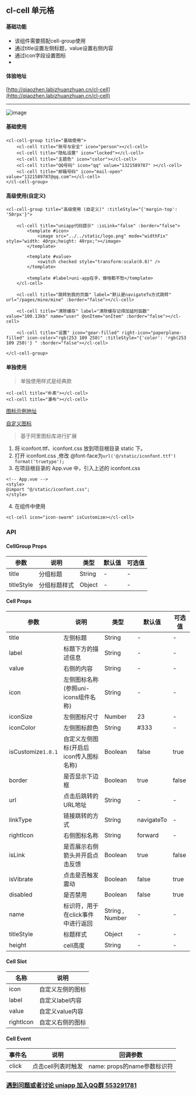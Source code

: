 
## cl-cell 单元格

#### 基础功能
- 该组件需要搭配cell-group使用
- 通过title设置左侧标题，value设置右侧内容
- 通过icon字段设置图标
- 
#### 体验地址
[http://qiaozhen.labizhuanzhuan.cn/cl-cell](http://qiaozhen.labizhuanzhuan.cn/cl-cell)

---

![image](https://mp-61599c79-d7ee-4a75-a24b-e5a288da6dd3.cdn.bspapp.com/mine/cl-cell-yulan.png)

#### 基础使用

```
<cl-cell-group title="基础使用">
	<cl-cell title="账号与安全" icon="person"></cl-cell>
	<cl-cell title="隐私设置" icon="locked"></cl-cell>
	<cl-cell title="主题色" icon="color"></cl-cell>
	<cl-cell title="QQ号码" icon="qq" value="1321589787" ></cl-cell>
	<cl-cell title="邮箱号码" icon="mail-open" value="1321589787@qq.com"></cl-cell>
</cl-cell-group>
```

#### 高级使用(自定义)

```
<cl-cell-group title="高级使用 (自定义)" :titleStyle="{'margin-top': '50rpx'}">

	<cl-cell title="uniapp代码提示" :isLink="false" :border="false">
		<template #icon>
			<image src="../../static/logo.png" mode="widthFix" style="width: 40rpx;height: 40rpx;"></image>
		</template>

		<template #value>
			<switch checked style="transform:scale(0.8)" />
		</template>

		<template #label>uni-app在手，做啥都不愁</template>
	</cl-cell>

	<cl-cell title="跳转到我的页面" label="默认是navigateTo方式跳转" url="/pages/mine/mine" :border="false"></cl-cell>
	
	<cl-cell title="清除缓存" label="清除缓存记得加延时函数" value="100.13kb" name="user" @onItem="onItem" :border="false"></cl-cell>
	
	<cl-cell title="设置" icon="gear-filled" right-icon="paperplane-filled" icon-color="rgb(253 109 250)" :titleStyle="{'color': 'rgb(253 109 250)'} " :border="false"></cl-cell>

</cl-cell-group>
```


#### 单独使用
> 单独使用样式是经典款

```
<cl-cell title="朴素"></cl-cell>
<cl-cell title="瀑布"></cl-cell>
```

[图标示例地址](https://uniapp.dcloud.net.cn/component/uniui/uni-icons.html#%E5%9B%BE%E6%A0%87%E7%A4%BA%E4%BE%8B)

[自定义图标](https://uniapp.dcloud.net.cn/component/uniui/uni-icons.html#%E8%87%AA%E5%AE%9A%E4%B9%89%E5%9B%BE%E6%A0%87)
> 基于阿里图标库进行扩展

1. 将 iconfont.ttf、iconfont.css 放到项目根目录 static 下。
2. 打开 iconfont.css ,修改 @font-face为`url('@/static/iconfont.ttf') format('truetype');`
3. 在项目根目录的 App.vue 中，引入上述的 iconfont.css

```
<!-- App.vue -->
<style>
@import "@/static/iconfont.css";
</style>
```
4. 在组件中使用

```
<cl-cell icon="icon-swarm" isCustomize></cl-cell>
```



### API

#### CellGroup Props

| 参数 | 说明 | 类型 | 默认值 | 可选值 |
| --- | --- | --- | --- | --- |
| title | 分组标题 | String | - | - |
| titleStyle | 分组标题样式 | Object | - | - |

#### Cell Props
| 参数 | 说明 | 类型 | 默认值 | 可选值 |
| --- | --- | --- | --- | --- |
| title | 左侧标题 | String | - | - |
| label | 标题下方的描述信息 | String | - | - |
| value | 右侧的内容 | String | - | - |
| icon | 左侧图标名称(参照uni-icons组件名称) | String | - | - |
| iconSize | 左侧图标尺寸 | Number | 23 | - |
| iconColor | 左侧图标颜色 | String | #333 | - |
| isCustomize`1.0.1` | 自定义左侧图标(开启后icon传入图标名称) | Boolean | false | true |
| border | 是否显示下边框 | Boolean | true | false |
| url | 点击后跳转的URL地址 | String | - | - |
| linkType | 链接跳转的方式 | String | navigateTo | - |
| rightIcon | 右侧图标名称 | String | forward | - |
| isLink | 是否展示右侧箭头并开启点击反馈 | Boolean | true | false |
| isVibrate | 点击是否触发震动 | Boolean | false | true |
| disabled | 是否禁用 | Boolean | false | true |
| name | 标识符，用于在click事件中进行返回 | String , Number | - | - |
| titleStyle | 标题样式 | Object | - | - |
| height | cell高度 | String | - | - |

#### Cell Slot

| 名称 | 说明 |
| --- | --- |
| icon | 自定义左侧的图标 |
| label | 自定义label内容 |
| value | 自定义value内容 |
| rightIcon | 自定义右侧的图标 |


#### Cell Event

| 事件名 | 说明 | 回调参数 |
| --- | --- | --- |
| click | 点击cell列表时触发 | name: props的name参数标识符 |


### [遇到问题或者讨论 uniapp 加入QQ群  553291781](https://jq.qq.com/?_wv=1027&k=5UkMN1QX)